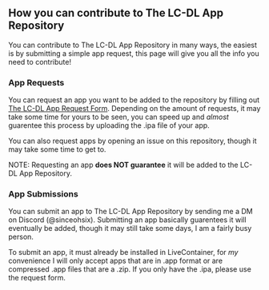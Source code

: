 ## How you can contribute to The LC-DL App Repository
You can contribute to The LC-DL App Repository in many ways, the easiest is by submitting a simple app request, this page will give you all the info you need to contribute!

### App Requests
You can request an app you want to be added to the repository by filling out [The LC-DL App Request Form](https://forms.gle/KCDFcWtzJNs9W3n7A). Depending on the amount of requests, it may take some time for yours to be seen, you can speed up and *almost* guarentee this process by uploading the .ipa file of your app.

You can also request apps by opening an issue on this repository, though it may take some time to get to.

NOTE: Requesting an app **does NOT guarantee** it will be added to the LC-DL App Repository.

### App Submissions
You can submit an app to The LC-DL App Repository by sending me a DM on Discord (@sinceohsix). Submitting an app basically guarentees it will eventually be added, though it may still take some days, I am a fairly busy person.

To submit an app, it must already be installed in LiveContainer, for *my* convenience I will only accept apps that are in .app format or are compressed .app files that are a .zip. If you only have the .ipa, please use the request form.
